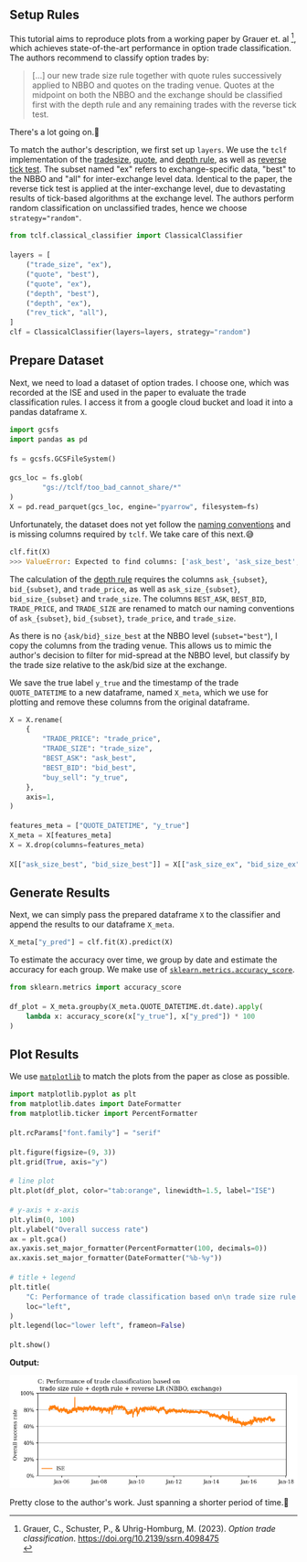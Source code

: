 
## Setup Rules
This tutorial aims to reproduce plots from a working paper by Grauer et. al [^1], which achieves state-of-the-art performance in option trade classification. The authors recommend to classify option trades by:
> [...] our new trade size rule together with quote rules successively applied to NBBO and quotes on the trading venue. Quotes at the midpoint on both the NBBO and the exchange should be classified first with the depth rule and any remaining trades with the reverse tick test.


There's a lot going on.🥵

To match the author's description, we first set up `layers`. We use the `tclf` implementation of the [tradesize](https://github.com/KarelZe/tclf/blob/main/src/tclf/classical_classifier.py#L336), [quote](https://github.com/KarelZe/tclf/blob/main/src/tclf/classical_classifier.py#L154), and [depth rule](https://github.com/KarelZe/tclf/blob/main/src/tclf/classical_classifier.py#L362C1-L363C1), as well as [reverse tick test](https://github.com/KarelZe/tclf/blob/main/src/tclf/classical_classifier.py#L137). The subset named "ex" refers to exchange-specific data, "best" to the NBBO and "all" for inter-exchange level data. Identical to the paper, the reverse tick test is applied at the inter-exchange level, due to devastating results of tick-based algorithms at the exchange level. The authors perform random classification on unclassified trades, hence we choose `strategy="random"`.
```python
from tclf.classical_classifier import ClassicalClassifier

layers = [
    ("trade_size", "ex"),
    ("quote", "best"),
    ("quote", "ex"),
    ("depth", "best"),
    ("depth", "ex"),
    ("rev_tick", "all"),
]
clf = ClassicalClassifier(layers=layers, strategy="random")
```

## Prepare Dataset

Next, we need to load a dataset of option trades. I choose one, which was recorded at the ISE and used in the paper to evaluate the trade classification rules. I access it from a google cloud bucket and load it into a pandas dataframe `X`.

```python
import gcsfs
import pandas as pd

fs = gcsfs.GCSFileSystem()

gcs_loc = fs.glob(
        "gs://tclf/too_bad_cannot_share/*"
)
X = pd.read_parquet(gcs_loc, engine="pyarrow", filesystem=fs)
```
Unfortunately, the dataset does not yet follow the [naming conventions](https://karelze.github.io/tclf/naming_conventions/) and is missing columns required by `tclf`. We take care of this next.😅

```python
clf.fit(X)
>>> ValueError: Expected to find columns: ['ask_best', 'ask_size_best', 'bid_best', 'bid_size_best', 'trade_price', 'trade_size']. Check naming/presenence of columns. See: https://karelze.github.io/tclf/naming_conventions/
```

The calculation of the [depth rule](https://github.com/KarelZe/tclf/blob/main/src/tclf/classical_classifier.py#L362C1-L363C1) requires the columns `ask_{subset}`, `bid_{subset}`, and `trade_price`, as well as `ask_size_{subset}`, `bid_size_{subset}` and `trade_size`. The columns `BEST_ASK`, `BEST_BID`, `TRADE_PRICE`, and `TRADE_SIZE` are renamed to match our naming conventions of `ask_{subset}`, `bid_{subset}`, `trade_price`, and `trade_size`.

As there is no `{ask/bid}_size_best` at the NBBO level (`subset="best"`), I copy the columns from the trading venue. This allows us to mimic the author's decision to filter for mid-spread at the NBBO level, but classify by the trade size relative to the ask/bid size at the exchange.

We save the true label `y_true` and the timestamp of the trade `QUOTE_DATETIME` to a new dataframe, named `X_meta`, which we use for plotting and remove these columns from the original dataframe.

```python
X = X.rename(
    {
        "TRADE_PRICE": "trade_price",
        "TRADE_SIZE": "trade_size",
        "BEST_ASK": "ask_best",
        "BEST_BID": "bid_best",
        "buy_sell": "y_true",
    },
    axis=1,
)

features_meta = ["QUOTE_DATETIME", "y_true"]
X_meta = X[features_meta]
X = X.drop(columns=features_meta)

X[["ask_size_best", "bid_size_best"]] = X[["ask_size_ex", "bid_size_ex"]]
```
## Generate Results
Next, we can simply pass the prepared dataframe `X` to the classifier and append the results to our dataframe `X_meta`.

```python
X_meta["y_pred"] = clf.fit(X).predict(X)
```

To estimate the accuracy over time, we group by date and estimate the accuracy for each group. We make use of [`sklearn.metrics.accuracy_score`](https://scikit-learn.org/stable/modules/generated/sklearn.metrics.accuracy_score.html).

```python
from sklearn.metrics import accuracy_score

df_plot = X_meta.groupby(X_meta.QUOTE_DATETIME.dt.date).apply(
    lambda x: accuracy_score(x["y_true"], x["y_pred"]) * 100
)
```

## Plot Results

We use [`matplotlib`](https://matplotlib.org/) to match the plots from the paper as close as possible.


```python
import matplotlib.pyplot as plt
from matplotlib.dates import DateFormatter
from matplotlib.ticker import PercentFormatter

plt.rcParams["font.family"] = "serif"

plt.figure(figsize=(9, 3))
plt.grid(True, axis="y")

# line plot
plt.plot(df_plot, color="tab:orange", linewidth=1.5, label="ISE")

# y-axis + x-axis
plt.ylim(0, 100)
plt.ylabel("Overall success rate")
ax = plt.gca()
ax.yaxis.set_major_formatter(PercentFormatter(100, decimals=0))
ax.xaxis.set_major_formatter(DateFormatter("%b-%y"))

# title + legend
plt.title(
    "C: Performance of trade classification based on\n trade size rule + depth rule + reverse LR (NBBO,exchange)",
    loc="left",
)
plt.legend(loc="lower left", frameon=False)

plt.show()
```

**Output:**

!["gsu"](./img/gsu.png)

Pretty close to the author's work. Just spanning a shorter period of time.🙂

[^1]: <div class="csl-entry">Grauer, C., Schuster, P., &amp; Uhrig-Homburg, M. (2023). <i>Option trade classification</i>. <a href="https://doi.org/10.2139/ssrn.4098475">https://doi.org/10.2139/ssrn.4098475</a></div>
  <span class="Z3988" title="url_ver=Z39.88-2004&amp;ctx_ver=Z39.88-2004&amp;rfr_id=info%3Asid%2Fzotero.org%3A2&amp;rft_val_fmt=info%3Aofi%2Ffmt%3Akev%3Amtx%3Adc&amp;rft.type=document&amp;rft.title=Option%20trade%20classification&amp;rft.aufirst=Caroline&amp;rft.aulast=Grauer&amp;rft.au=Caroline%20Grauer&amp;rft.au=Philipp%20Schuster&amp;rft.au=Marliese%20Uhrig-Homburg&amp;rft.date=2023"></span>
